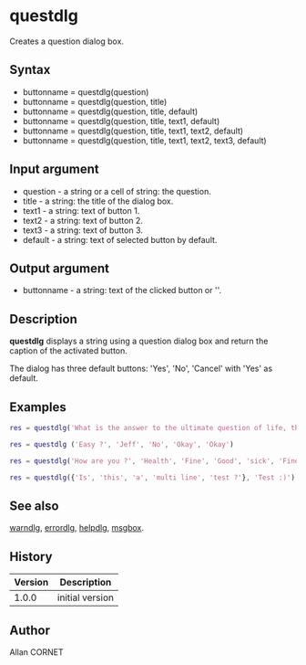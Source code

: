 # questdlg

Creates a question dialog box.

## Syntax

- buttonname = questdlg(question)
- buttonname = questdlg(question, title)
- buttonname = questdlg(question, title, default)
- buttonname = questdlg(question, title, text1, default)
- buttonname = questdlg(question, title, text1, text2, default)
- buttonname = questdlg(question, title, text1, text2, text3, default)

## Input argument

- question - a string or a cell of string: the question.
- title - a string: the title of the dialog box.
- text1 - a string: text of button 1.
- text2 - a string: text of button 2.
- text3 - a string: text of button 3.
- default - a string: text of selected button by default.

## Output argument

- buttonname - a string: text of the clicked button or ''.

## Description

  <p><b>questdlg</b> displays a string using a question dialog box and return the caption of the activated button.</p>
  <p>The dialog has three default buttons: 'Yes', 'No', 'Cancel' with 'Yes' as default.</p>

## Examples

```matlab
res = questdlg('What is the answer to the ultimate question of life, the universe and everything ?', 'A question for geeks', '41', '42', '43', '42')
```

```matlab
res = questdlg ('Easy ?', 'Jeff', 'No', 'Okay', 'Okay')
```

```matlab
res = questdlg('How are you ?', 'Health', 'Fine', 'Good', 'sick', 'Fine')
```

```matlab
res = questdlg({'Is', 'this', 'a', 'multi line', 'test ?'}, 'Test :)')
```

## See also

[warndlg](warndlg.md), [errordlg](errordlg.md), [helpdlg](helpdlg.md), [msgbox](msgbox.md).

## History

| Version | Description     |
| ------- | --------------- |
| 1.0.0   | initial version |

## Author

Allan CORNET
